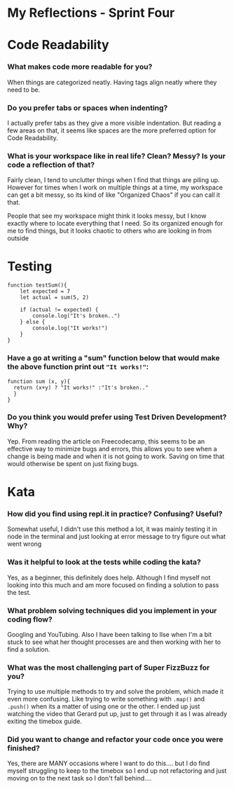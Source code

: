 # My Reflections - Sprint Four

# Code Readability

### What makes code more readable for you?

When things are categorized neatly. Having tags align neatly where they need to be.

### Do you prefer tabs or spaces when indenting?

I actually prefer tabs as they give a more visible indentation. But reading a few areas on that, it seems like spaces are the more preferred option for Code Readability.

### What is your workspace like in real life? Clean? Messy? Is your code a reflection of that?

Fairly clean, I tend to unclutter things when I find that things are piling up. However for times when I work on multiple things at a time, my workspace can get a bit messy, so its kind of like "Organized Chaos" if you can call it that.

People that see my workspace might think it looks messy, but I know exactly where to locate everything that I need. So its organized enough for me to find things, but it looks chaotic to others who are looking in from outside

# Testing

```
function testSum(){
    let expected = 7
    let actual = sum(5, 2)

    if (actual != expected) {
        console.log("It's broken..")
    } else {
        console.log("It works!")
    }
}
```

### Have a go at writing a "sum" function below that would make the above function print out `"It works!"`:

```
function sum (x, y){
  return (x+y) ? "It works!" :"It's broken.."
  }
}
```

### Do you think you would prefer using Test Driven Development? Why?

Yep. From reading the article on Freecodecamp, this seems to be an effective way to minimize bugs and errors, this allows you to see when a change is being made and when it is not going to work. Saving on time that would otherwise be spent on just fixing bugs.

# Kata

### How did you find using repl.it in practice? Confusing? Useful?

Somewhat useful, I didn't use this method a lot, it was mainly testing it in node in the terminal and just looking at error message to try figure out what went wrong

### Was it helpful to look at the tests while coding the kata?

Yes, as a beginner, this definitely does help. Although I find myself not looking into this much and am more focused on finding a solution to pass the test.

### What problem solving techniques did you implement in your coding flow?

Googling and YouTubing. Also I have been talking to Ilse when I'm a bit stuck to see what her thought processes are and then working with her to find a solution.

### What was the most challenging part of Super FizzBuzz for you?

Trying to use multiple methods to try and solve the problem, which made it even more confusing. Like trying to write something with `.map()` and `.push()` when its a matter of using one or the other. I ended up just watching the video that Gerard put up, just to get through it as I was already exiting the timebox guide.

### Did you want to change and refactor your code once you were finished?

Yes, there are MANY occasions where I want to do this.... but I do find myself struggling to keep to the timebox so I end up not refactoring and just moving on to the next task so I don't fall behind....
